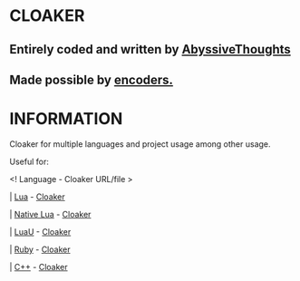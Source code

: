# CLOAKER #

Entirely coded and written by [AbyssiveThoughts](discord.gg)
-
Made possible by [encoders.](discord.gg)
-

# INFORMATION #

Cloaker for multiple languages and project usage among other usage.

Useful for:

<! Language - Cloaker URL/file >

| [Lua](https://luau-lang.org) - [Cloaker](https://github.com/HeartOfIrons/cloak/blob/main/clker.lua)

| [Native Lua](https://luau-lang.org) - [Cloaker](https://github.com/HeartOfIrons/cloak/blob/main/clker.lua)

| [LuaU](https://create.roblox.com) - [Cloaker](https://github.com/HeartOfIrons/cloak/blob/main/clker.lua)

| [Ruby](https://www.ruby-lang.org/en/) - [Cloaker](https://github.com/HeartOfIrons/cloak/blob/main/clker.ru)

| [C++](https://cplusplus.com) - [Cloaker](https://github.com/HeartOfIrons/cloak/blob/main/clker.c)

